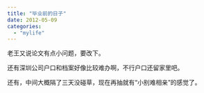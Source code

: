 ```yaml
---
title: "毕业前的日子"
date: 2012-05-09
categories: 
  - "mylife"
---
```


老王又说论文有点小问题，要改下。

还有深圳公司户口和档案好像比较难办啊，不行户口还留家里吧。

还有，中间大概隔了三天没碰草，现在再抽就有“小别难相亲”的感觉了。
